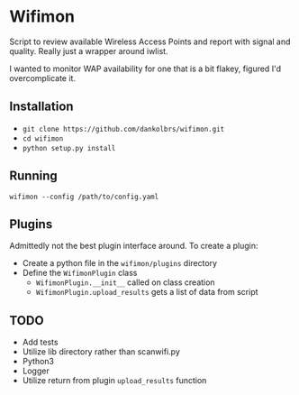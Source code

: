 # Wifimon

Script to review available Wireless Access Points and report with signal and quality. Really just a wrapper around iwlist.

I wanted to monitor WAP availability for one that is a bit flakey, figured I'd overcomplicate it.

## Installation

* `git clone https://github.com/dankolbrs/wifimon.git`
* `cd wifimon`
* `python setup.py install`

## Running
`wifimon --config /path/to/config.yaml`

## Plugins

Admittedly not the best plugin interface around. To create a plugin:
* Create a python file in the `wifimon/plugins` directory
* Define the `WifimonPlugin` class
  * `WifimonPlugin.__init__` called on class creation
  * `WifimonPlugin.upload_results` gets a list of data from script

## TODO
* Add tests
* Utilize lib directory rather than scanwifi.py
* Python3
* Logger
* Utilize return from plugin `upload_results` function